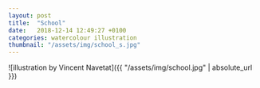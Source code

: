 ```yaml
---
layout: post
title:  "School"
date:   2018-12-14 12:49:27 +0100
categories: watercolour illustration
thumbnail: "/assets/img/school_s.jpg"
---
```

![illustration by Vincent Navetat]({{ "/assets/img/school.jpg" | absolute_url }})
